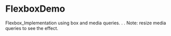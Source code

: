 # FlexboxDemo
Flexbox_Implementation using box and media queries.
.
.
Note: resize media queries to see the effect.
